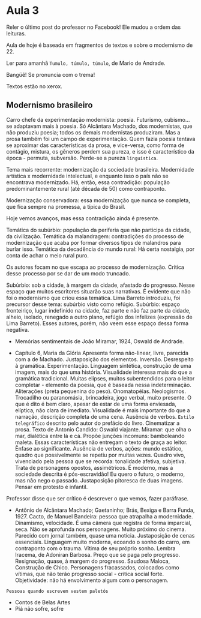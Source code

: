 Aula 3
======

Reler o último post do professor no Facebook! Ele mudou a ordem das leituras.

Aula de hoje é baseada em fragmentos de textos e sobre o modernismo de 22.

Ler para amanhã `Tumulo, túmulo, túmulo`, de Mario de Andrade.

Bangüê! Se pronuncia com o trema!

Textos estão no xerox.

Modernismo brasileiro
---------------------

Carro chefe da experimentação modernista: poesia. Futurismo, cubismo... se adaptavam mais à poesia. Só Alcântara Machado, dos modernistas, que não produziu poesia; todos os demais modernistas produziram. Mas a prosa também foi um campo de experimentação. Quem fazia poesia tentava se aproximar das características da prosa, e vice-versa, como forma de contágio, mistura, os gêneros perdem sua pureza, e isso é característico da época - permuta, subversão. Perde-se a pureza `linguística`.

Tema mais recorrente: modernização da sociedade brasileira. Modernidade artística x modernidade intelectual, e enquanto isso o país não se encontrava modernizado. Há, então, essa contradição: população predominantemente rural (até década de 50) como contraponto.

Modernização conservadora: essa modernização que nunca se completa, que fica sempre na promessa, a típica do Brasil.

Hoje vemos avanços, mas essa contradição ainda é presente.

Temática do subúrbio: população da periferia que não participa da cidade, da civilização.
Temática da malandragem: contradições do processo de modernização que acaba por formar diversos tipos de malandros para burlar isso.
Temática da decadência do mundo rural: Há certa nostalgia, por conta de achar o meio rural puro.

Os autores focam no que escapa ao processo de modernização. Crítica desse processo por se dar de um modo truncado.

Subúrbio: sob a cidade, à margem da cidade, afastado do progresso. Nesse espaço que muitos escritores situarão suas narrativas. É evidente que não foi o modernismo que criou essa temática. Lima Barreto introduziu, foi precursor desse tema: subúrbio visto como refúgio. Subúrbio: espaço fronteiriço, lugar indefinido na cidade, faz parte e não faz parte da cidade, alheio, isolado, renegado a outro plano, refúgio dos infelizes (expressão de Lima Barreto). Esses autores, porém, não veem esse espaço dessa forma negativa.

- Memórias sentimentais de João Miramar, 1924, Oswald de Andrade.
* Capítulo 6, Maria da Glória
Apresenta forma não-linear, livre, parecida com a de Machado. Justaposição dos elementos. Inversão. Desrespeito à gramática. Experimentação. Linguagem sintética, construção de uma imagem, mais do que uma história. Visualidade interessa mais do que a gramática tradicional. Muitas elipses, muitos subentendidos para o leitor completar - elemento da poesia, que é baseada nessa indeterminação. Aliterações (preta pequenina do peso). Onomatopéias. Neologismos. Trocadilho ou paranomásia, brincadeira, jogo verbal, muito presente. O que é dito é bem claro, apesar de estar de uma forma enviesada, elíptica, não clara de imediato. Visualidade é mais importante do que a narração, descrição completa de uma cena. Ausência de verbos. `Estilo telegráfico` descrito pelo autor do prefácio do livro. Cinematizar a prosa. Texto de Antonio Candido: Oswald viajante. Miramar: que olha o mar, dialética entre lá e cá. Propõe junções incomuns: bamboleando maleta. Essas características não entregam o texto de graça ao leitor. Ênfase ao significante. Ausência de verbos, ações: mundo estático, quadro que possivelmente se repetiu por muitas vezes. Quadro vivo, vivenciado pela pessoa que se recorda: tonalidade afetiva, subjetiva. Trata de personagens opostos, assimétricos. É moderno, mas a sociedade descrita é pós-escravidão! Eu quero o futuro, o moderno, mas não nego o passado. Justaposição pitoresca de duas imagens. Pensar em protesto é infantil.

Professor disse que ser crítico é descrever o que vemos, fazer paráfrase.

- Antônio de Alcântara Machado; Gaetaninho; Brás, Bexiga e Barra Funda, 1927.
Cacto, de Manuel Bandeira: pessoa que atrapalha a modernidade. Dinamismo, velocidade. É uma câmera que registra de forma imparcial, seca. Não se aprofunda nos personagens. Muito próximo do cinema. Parecido com jornal também, quase uma notícia. Justaposição de cenas essenciais. Linguagem muito moderna, ecoando o sonho do carro, em contraponto com o trauma. Vítima de seu próprio sonho. Lembra Iracema, de Adoniran Barbosa. Preço que se paga pelo progresso. Resignação, quase, à margem do progresso. Saudosa Maloca, Construção de Chico. Personagens fracassados, colocados como vítimas, que não terão progresso social - crítica social forte. Objetividade: não há envolvimento algum com o personagem.

`Pessoas quando escrevem vestem paletós`

- Contos de Belas Artes
- Piá não sofre, sofre
